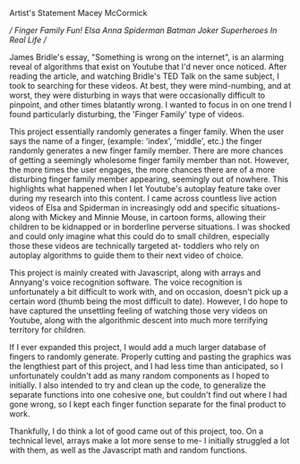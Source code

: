 Artist's Statement
Macey McCormick

_/ Finger Family Fun! Elsa Anna Spiderman Batman Joker Superheroes In Real Life /_

James Bridle's essay, "Something is wrong on the internet", is an alarming reveal of algorithms
that exist on Youtube that I'd never once noticed. After reading the article, and watching Bridle's
TED Talk on the same subject, I took to searching for these videos. At best, they were mind-numbing,
and at worst, they were disturbing in ways that were occasionally difficult to pinpoint, and other
times blatantly wrong. I wanted to focus in on one trend I found particularly disturbing, the
'Finger Family' type of videos.

This project essentially randomly generates a finger family. When the user says the name of a finger,
(example: 'index', 'middle', etc.) the finger randomly generates a new finger family member. There
are more chances of getting a seemingly wholesome finger family member than not. However, the more times
the user engages, the more chances there are of a more disturbing finger family member appearing,
seemingly out of nowhere. This highlights what happened when I let Youtube's autoplay feature
take over during my research into this content. I came across countless live action videos of Elsa
and Spiderman in increasingly odd and specific situations- along with Mickey and Minnie Mouse, in
cartoon forms, allowing their children to be kidnapped or in borderline perverse situations.
I was shocked and could only imagine what this could do to small children, especially those
these videos are technically targeted at- toddlers who rely on autoplay algorithms to guide
them to their next video of choice.

This project is mainly created with Javascript, along with arrays and Annyang's voice recognition software.
The voice recognition is unfortunately a bit difficult to work with, and on occasion, doesn't pick up a certain
word (thumb being the most difficult to date). However, I do hope to have captured the unsettling feeling
of watching those very videos on Youtube, along with the algorithmic descent into much more terrifying territory
for children.

If I ever expanded this project, I would add a much larger database of fingers to randomly
generate. Properly cutting and pasting the graphics was the lengthiest part of this project,
and I had less time than anticipated, so I unfortunately couldn't add as many random components
as I hoped to initially. I also intended to try and clean up the code, to generalize the separate
functions into one cohesive one, but couldn't find out where I had gone wrong, so I kept each finger function
separate for the final product to work.

Thankfully, I do think a lot of good came out of this project, too. On a technical level, arrays make
a lot more sense to me- I initially struggled a lot with them, as well as the Javascript math and random
functions.
